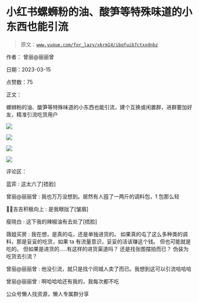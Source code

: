 # 小红书螺蛳粉的油、酸笋等特殊味道的小东西也能引流

> 原文：[`www.yuque.com/for_lazy/xkrm14/ibqfuib7ctxxdnbz`](https://www.yuque.com/for_lazy/xkrm14/ibqfuib7ctxxdnbz)



作者： 曾丽@丽丽曾



日期：2023-03-15



点赞数：75



正文：



螺蛳粉的油、酸笋等特殊味道的小东西也能引流，建个互换或闲置群，进群要加好友，精准引流吃货用户



![](img/c9d52d652c93575d8556325537fc3c02.png)  

![](img/f197d33fc1e47a71fe6fa4ad75d1a99b.png)  

![](img/d08c92b0298dea373e2d047aa914aa95.png)  

![](img/3777e301be22bcdb9a4bd52490dbeb3b.png)  

评论区：



蓝弈 : 这太六了[捂脸]



曾丽@丽丽曾 : 我也万万没想到。居然有人囤了一两斤的调料包，1 包那么轻



💪🏻吉吉积极向上 : 是我眼拙了[皱眉]



瘦晓白 : 这下我的辣椒油有去处了[捂脸]



薇姐买房 : 我在想，是真的屯，还是单独进货的。 如果真的屯了这么多种类的调料，那是妥妥的吃货，如果 ta 有流量意识，妥妥的活该赚这个钱。 但也可能就是吃的。 但如果是进货的.....有这样的进货渠道吗？ 还是找张图摆拍而已？ 伪装为吃货去引流？



曾丽@丽丽曾 : 他没引流，就只是找个同城人卖了而已。我想到这可以引流哈哈哈



曾丽@丽丽曾 : 啊哈哈哈还有我的，我每次都不吃



公众号懒人找资源，懒人专属群分享

